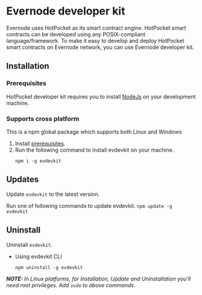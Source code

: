 # Evernode developer kit
Evernode uses HotPocket as its smart contract engine. HotPocket smart contracts can be developed using any POSIX-compliant language/framework. To make it easy to develop and deploy HotPocket smart contracts on Evernode network, you can use Evernode developer kit.

## Installation

### Prerequisites
HotPocket developer kit requires you to install [NodeJs](https://nodejs.org/en/) on your development machine.

### Supports cross platform
This is a npm global package which supports both Linux and Windows
1. Install [prerequisites](#prerequisites).
2. Run the following command to install evdevkit on your machine.
    ```
    npm i -g evdevkit
    ```

## Updates
Update `evdevkit` to the latest version.

Run one of following commands to update evdevkit.
    ```
    npm update -g evdevkit
    ```

## Uninstall
Uninstall `evdevkit`.

- Using evdevkit CLI
    ```
    npm uninstall -g evdevkit
    ```

_**NOTE:** In Linux platforms, for Installation, Update and Uninstallation you'll need root privileges. Add `sudo` to above commands._
